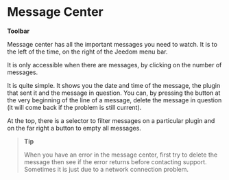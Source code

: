 # Message Center
**Toolbar**

Message center has all the important messages you need to watch. It is to the left of the time, on the right of the Jeedom menu bar.

It is only accessible when there are messages, by clicking on the number of messages.

It is quite simple. It shows you the date and time of the message, the plugin that sent it and the message in question. You can, by pressing the button at the very beginning of the line of a message, delete the message in question (it will come back if the problem is still current).

At the top, there is a selector to filter messages on a particular plugin and on the far right a button to empty all messages.

> **Tip**
>
> When you have an error in the message center, first try to delete the message then see if the error returns before contacting support. Sometimes it is just due to a network connection problem.
